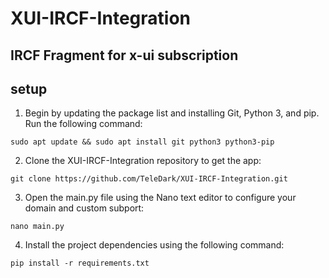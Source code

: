 # XUI-IRCF-Integration
## IRCF Fragment for x-ui subscription

## setup
1. Begin by updating the package list and installing Git, Python 3, and pip. Run the following command:
``` 
sudo apt update && sudo apt install git python3 python3-pip
```
2. Clone the XUI-IRCF-Integration repository to get the app:
```
git clone https://github.com/TeleDark/XUI-IRCF-Integration.git
```
3. Open the main.py file using the Nano text editor to configure your domain and custom subport: 
```
nano main.py
```
4. Install the project dependencies using the following command:
```
pip install -r requirements.txt
```
